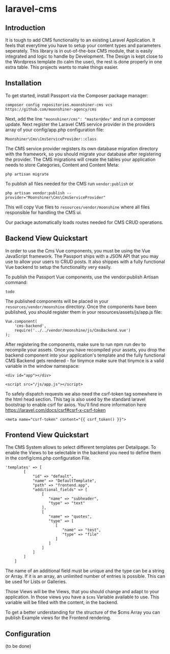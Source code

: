 # laravel-cms

## Introduction

It is tough to add CMS functionality to an existing Laravel Application. It feels that everytime you have to setup your content types and parameters seperately. This library is in out-of-the-box CMS module, that is easily integrated and logic to handle by Development. The Design is kept close to the Wordpress template (to calm the user), the rest is done properly in one extra table. This projects wants to make things easier.

## Installation

To get started, install Passport via the Composer package manager:

`composer config repositories.moonshiner-cms vcs https://github.com/moonshiner-agency/cms`

Next, add the line `"moonshiner/cms": "master@dev"` and run a composer update. Next register the Laravel CMS service provider in the providers array of your config/app.php configuration file:

`Moonshiner\Cms\CmsServiceProvider::class`

The CMS service provider registers its own database migration directory with the framework, so you should migrate your database after registering the provider. The CMS migrations will create the tables your application needs to store Categories, Content and Content Meta:

`php artisan migrate`

To publish all files needed for the CMS run `vendor:publish` or 

`php artisan vendor:publish --provider="Moonshiner\Cms\CmsServiceProvider"`

This will copy Vue files to `resources/vendor/moonshine` where all files responsible for handling the CMS ui.

Our package automatically loads routes needed for CMS CRUD operations.

## Backend View Quickstart

In order to use the Cms Vue components, you must be using the Vue JavaScript framework. The Passport ships with a JSON API that you may use to allow your users to CRUD posts. It also shippes with a fully functional Vue backend to setup the functionality very easily.

To publish the Passport Vue components, use the vendor:publish Artisan command:

`todo`

The published components will be placed in your `resources/vendor/moonshine` directory. Once the components have been published, you should register them in your  resources/assets/js/app.js file:

```
Vue.component(
    'cms-backend',
    require('../../vendor/moonshine/js/CmsBackend.vue')
);
```

After registering the components, make sure to run npm run dev to recompile your assets. Once you have recompiled your assets, you drop the backend component into your application's template and the fully functional CMS Backend gets rendered - for tinymce make sure that tinymce is a valid variable in the window namespace:




```
<div id="app"></div>

<script src="/js/app.js"></script>
```
To safely dispatch requests we also need the csrf-token tag somewhere in the html head section. This tag is also used by the standard laravel bootstrap to enable csrf for axios. You'll find more information here https://laravel.com/docs/csrf#csrf-x-csrf-token


```
<meta name="csrf-token" content="{{ csrf_token() }}">
```

## Frontend View Quickstart

The CMS System allows to select different templates per Detailpage. To enable the Views to be selectable in the backend you need to define them in the config/cms.php configuration File.

```
'templates' => [
        [  
            "id" => "default",
            "name" => "DefaultTemplate",
            "path" => "frontend.app",
            "additional_fields" => [  
                [  
                   "name" => "subheader",
                   "type" => "text"
                ],
                [  
                   "name" => "quotes",
                   "type" => [  
                      [  
                         "name" => "test",
                         "type" => "file"
                      ]
                   ]
                ]
            ]
        ]
    ]
```

The name of an additional field must be unique and the type can be a string or Array. If it is an array, an unlimited number of entries is possible. This can be used for Lists or Galleries.

Those Views will be the Views, that you should change and adapt to your application. In those views you have a `$cms` Variable available to use. This variable will be filled with the content, in the backend.

To get a better understanding for the structure of the $cms Array you can publish Example views for the Frontend rendering. 

## Configuration

(to be done)
